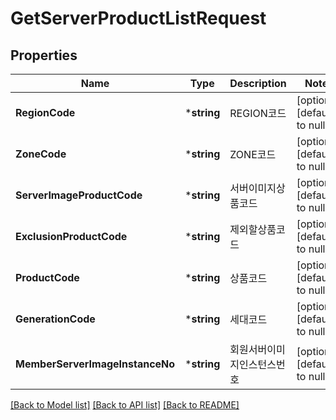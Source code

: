 # GetServerProductListRequest

## Properties
Name | Type | Description | Notes
------------ | ------------- | ------------- | -------------
**RegionCode** | ***string** | REGION코드 | [optional] [default to null]
**ZoneCode** | ***string** | ZONE코드 | [optional] [default to null]
**ServerImageProductCode** | ***string** | 서버이미지상품코드 | [optional] [default to null]
**ExclusionProductCode** | ***string** | 제외할상품코드 | [optional] [default to null]
**ProductCode** | ***string** | 상품코드 | [optional] [default to null]
**GenerationCode** | ***string** | 세대코드 | [optional] [default to null]
**MemberServerImageInstanceNo** | ***string** | 회원서버이미지인스턴스번호 | [optional] [default to null]

[[Back to Model list]](../README.md#documentation-for-models) [[Back to API list]](../README.md#documentation-for-api-endpoints) [[Back to README]](../README.md)


